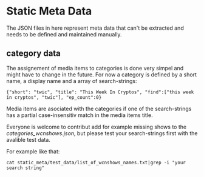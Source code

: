 # Static Meta Data
The JSON files in here represent meta data that can't be extracted and needs to be defined and maintained manually.

## category data
The assignement of media items to categories is done very simpel and might have to change in the future. For now a category is defined by a short name, a display name and a array of search-strings:

	{"short": "twic", "title": "This Week In Cryptos", "find":["this week in cryptos", "twic"], "ep_count":0}

Media items are asociated with the categories if one of the search-strings has a partial case-insensitiv match in the media items title.

Everyone is welcome to contribut add for example missing shows to the *categories_wcnshows.json*, but please test your search-strings first with the avalible test data.

For example like that:

	cat static_meta/test_data/list_of_wcnshows_names.txt|grep -i "your search string"



